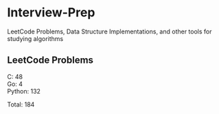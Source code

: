 # Interview-Prep
LeetCode Problems, Data Structure Implementations, and other tools for studying algorithms

## LeetCode Problems
C:      48<br/>
Go:     4<br/>
Python: 132<br/>

Total:  184
